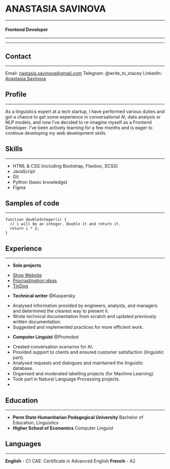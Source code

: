 # ANASTASIA SAVINOVA
-----------
#### Frontend Developer
-----------
-----------
## Contact
-----------
Email: [nastasia.savinova@gmail.com](nastasia.savinova@gmail.com)
Telegram: @write_to_stacey
LinkedIn: [Anastasia Savinova](https://www.linkedin.com/in/anastasia-savinova-905401155/)

## Profile
-----------
As a linguistics expert at a tech startup, I have performed various duties and got a chance to get some experience in conversational AI, data analysis or NLP models, and now I’ve decided to re-imagine myself as a Frontend Developer. I've been actively learning for a few months and is eager to continue developing my web development skills.

## Skills
----------
- HTML & CSS (including Bootstrap, Flexbox, SCSS)
- JavaScript
- Git
- Python (basic knowledge)
- Figma

## Samples of code
-------------
```
function doubleInteger(i) {
  // i will be an integer. Double it and return it.
  return i * 2;
}
```

## Experience
---------------
* **Solo projects**
+ [Shop Website](https://promuniversal.pages.dev/ "Desktop version")
+ [Procrastination ideas](https://github.com/staceysav/procrastination_random "Ideas if you're procrastinating")
+ [TinDog](https://staceysav.github.io/TinDog/ "Dating app for dogs")
* **Technical writer** @Kaspersky
+ Analysed information provided by engineers, analysts, and managers and determined the clearest way to present it.
+ Wrote technical documentation from scratch and updated previously written documentation.
+ Suggested and implemented practices for more efficient work.
* **Computer Linguist** @Promobot
+ Created conversation scenarios for AI.
+ Provided support to clients and ensured customer satisfaction (linguistic part).
+ Analysed requests and dialogues and maintained the linguistic database.
+ Organised and moderated labelling projects (for Machine Learning).
+ Took part in Natural Language Processing projects.
+ 
## Education
--------------
* **Perm State Humanitarian Pedagogical University**
    Bachelor of Education, Linguistics
* **Higher School of Economics**
    Computer Linguist

## Languages
--------------
**English** - C1
CAE: Certificate in Advanced English
**French** - A2